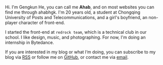 Hi. I'm Gengkun He, you can call me **Ahab**, and on most websites you can find me through ahabhgk. I'm 20 years old, a student at Chongqing University of Posts and Telecommunications, and a girl's boyfriend, an non-player character of front-end.

I started the front-end at `redrock team`, which is a technical club in our school. I like design, music, and photographing. For now, I'm doing an internship in Bytedance.

If you are interested in my blog or what I‘m doing, you can subscribe to my blog via [RSS](https://ahabhgk.top/rss.xml) or follow me on [GitHub](https://github.com/ahabhgk), or contact me via [email](mailto://ahabhgk@gmail.com).
